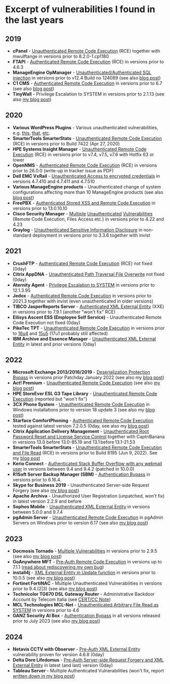 # Excerpt of vulnerabilities I found in the last years

## 2019

* **cPanel** - [Unauthenticated Remote Code Execution](https://documentation.cpanel.net/display/CL/cpanel-dovecot-solr+Change+Log) (RCE) together with mwulftange in versions prior to 8.2.0-1.cp1180
* **FTAPI** - [Authenticated Remote Code Execution](https://web.archive.org/web/20200814001535/https://www.ftapi.com/Release-Notes) (RCE) in versions prior to 4.6.3
* **ManageEngine OpManager** - [Unauthenticated/Authenticated SQL injection](https://www.manageengine.com/network-monitoring/help/read-me-complete.html) in versions prior to v12.4 Build no 124089 (see also [blog post](https://medium.com/@frycos/finding-sql-injections-fast-with-white-box-analysis-a-recent-bug-example-ca449bce6c76))
* **C1 CMS** - [Authenticated Remote Code Execution](https://github.com/Orckestra/C1-CMS-Foundation/releases/tag/v6.7) in versions prior to 6.7 (see also [blog post](https://medium.com/@frycos/yet-another-net-deserialization-35f6ce048df7))
* **TinyWall** - Privilege Escalation to SYSTEM in versions prior to 2.1.13 (see also [my blog post](https://code-white.com/blog/2020-01-cve-2019-19470-rumble-in-pipe/))

## 2020

* **Various WordPress Plugins** - Various unauthenticated vulnerabilities, e.g. [this](https://wpvulndb.com/vulnerabilities/10115), [that](https://wpvulndb.com/vulnerabilities/10162), [etc](https://wpvulndb.com/vulnerabilities/10174). 
* **SmarterTools SmarterStats** - [Unauthenticated Remote Code Execution](https://www.smartertools.com/smarterstats/release-notes/current) (RCE) in versions prior to Build 7422 (Apr 27, 2020)
* **HPE Systems Insight Manager** - [Unauthenticated Remote Code Execution](https://support.hpe.com/hpesc/public/docDisplay?docLocale=en_US&docId=hpesbhf04008en_us) (RCE) in versions prior to v7.4, v7.5, v7.6 with Hotfix 63 or lower
* **OpenNMS** - [Authenticated Remote Code Execution](https://issues.opennms.org/browse/NMS-12673) (RCE) in versions prior to 26.0.0 (write-up in tracker issue as PDF)
* **Dell EMC VxRail** - [Unauthenticated Access to encrypted credentials](https://www.dell.com/support/kbdoc/de-de/000153604/dsa-2020-136-dell-emc-vxrail-appliance-improper-authentication-vulnerability) in versions 4.7.410 and 4.7.411 and 4.7.510
* **Various ManageEngine products** - Unauthenticated change of system configurations affecting more than 10 ManageEngine products (see also [blog post](https://medium.com/@frycos/another-zoho-manageengine-story-7b472f1515f5))
* **FreePBX** - [Authenticated Stored XSS and Remote Code Execution](https://wiki.freepbx.org/display/FOP/2020-08-17+XSS+Vulnerability+In+logfiles) in versions prior to 13.0.10.10
* **Cisco Security Manager** - [Multiple](https://tools.cisco.com/security/center/content/CiscoSecurityAdvisory/cisco-sa-csm-java-rce-mWJEedcD) [Unauthenticated](https://tools.cisco.com/security/center/content/CiscoSecurityAdvisory/cisco-sa-csm-path-trav-NgeRnqgR) [Vulnerabilities](https://tools.cisco.com/security/center/content/CiscoSecurityAdvisory/cisco-sa-csm-rce-8gjUz9fW) (Remote Code Execution, Files Access etc.) in versions prior to 4.22 and 4.23
* **Graylog** - [Unauthenticated Sensitive Information Disclosure](https://www.graylog.org/post/announcing-graylog-v3-3-6) in non-standard deployment in versions prior to 3.3.6 together with invist

## 2021

* **CrushFTP** - [Authenticated Remote Code Execution](https://gist.github.com/Frycos/2015161f22827d823060a8b162bc1f89) (RCE) not fixed (0day)
* **Citrix AppDNA** - [Unauthenticated Path Traversal File Overwrite](https://twitter.com/frycos/status/1386781378612809734) not fixed (0day)
* **Aternity Agent** - [Privilege Escalation to SYSTEM](https://help.aternity.com/bundle/release_news_agent_console_saas/page/release_news/topics/release_rn_agent_12.1.html) in versions prior to 12.1.3.95
* **Jedox** - [Authenticated Remote Code Execution](https://knowledgebase.jedox.com/jedox/release-notes-2021-3.htm) in versions prior to 2021.3 together with invist (even unauthenticated in older versions)
* **TIBCO JasperReports Server** - [Authenticated XML External Entity](https://www.tibco.com/support/advisories/2021/10/tibco-security-advisory-october-12-2021-tibco-jasperreports-server-2021-35496) (XXE) in versions prior to 7.9.1 (another "won't fix" RCE)
* **Eilisys Ascent ESS (Employee Self Service)** - Unauthenticated Remote Code Execution not fixed (0day)
* **PikeTec TPT** - [Unauthenticated Remote Code Execution](https://piketec.com/de/tpt-download/) in versions prior to [16u4](https://files.piketec.com/downloads/releases/TPT16u4/211128-tpt-16u4-release-notes.pdf) and [15u5](https://files.piketec.com/downloads/releases/TPT15u5/211128-tpt-15u5-release-notes.pdf) (17u1 probably still affected)
* **IBM Archive and Essence Manager** - [Unauthenticated XML External Entity](https://www.ibm.com/products/arema-archive-and-essence-manager) in latest and prior versions (0day)

## 2022

* **Microsoft Exchange 2013/2016/2019** - [Deserialization Protection Bypass](https://msrc.microsoft.com/update-guide/vulnerability/CVE-2022-21969) in versions prior Patchday January 2022 (see also my [blog post](https://medium.com/@frycos/searching-for-deserialization-protection-bypasses-in-microsoft-exchange-cve-2022-21969-bfa38f63a62d))
* **Act! Premium** - [Unauthenticated Remote Code Execution](https://www.act.com/) (see also [my blog post](https://code-white.com/blog/2023-07-from-blackbox-dotnet-remoting-to-rce/))
* **HPE StoreEver ESL G3 Tape Library** - [Unauthenticated Remote Code Execution](https://www.hpe.com/psnow/doc/c04111556.pdf?jumpid=in_lit-psnow-getpdf&qsVersion=26&ver=26) (reported but "won't fix")
* **3CX Phone System** - [Unauthenticated Remote Code Execution](https://www.3cx.com/blog/releases/v18-update-3-final/) in Windows installations prior to version 18 update 3 (see also my [blog post](https://medium.com/@frycos/pwning-3cx-phone-management-backends-from-the-internet-d0096339dd88))
* **Starface ComfortPhoning** - [Authenticated Remote Code Execution](https://www.starface.com/) tested against latest version 7.2.0.5 (0day, see also my [blog post](https://frycos.github.io/vulns4free/2022/05/24/security-code-audit-fails.html))
* **Citrix Application Delivery Management** - [Unauthenticated Root Password Reset and License Service Control](https://support.citrix.com/article/CTX460016/citrix-application-delivery-management-security-bulletin-for-cve202227511-and-cve202227512) together with CaptnBanana in versions 13.0 before 13.0-85.19 and 13.1 before 13.1-21.53
* **SmarterTools SmarterStats** - [Unauthenticated Remote Code Execution and File Read](https://www.smartertools.com/smarterstats/release-notes/current) (RCE) in versions prior to Build 8195 (Jun 9, 2022). See my [blog post](https://frycos.github.io/vulns4free/2022/06/17/yet-another-rpc-framework.html)
* **Kerio Connect** - [Authenticated Stack Buffer Overflow with any webmail user](https://gist.github.com/Frycos/62fa664bacd19a85235be19c6e4d7599) in versions between 9.4 and 9.4.2 (patched in 10.0.0)
* **R1Soft Server Backup Manager (SBM)** - [Authentication Bypass](https://www.connectwise.com/company/trust/security-bulletins/r1soft-and-recover-security-bulletin) in versions prior to 6.16.4.
* **Skype for Business 2019** - Unauthenticated Server-side Request Forgery (see also [my blog post](https://frycos.github.io/vulns4free/2022/09/26/skype-audit-part2.html))
* **Apache Archiva** - Unauthorized User Registration (unpatched, won't fix) in latest version 2.2.9 and before
* **Sophos Mobile** - [Unauthenticated XML External Entity](https://www.sophos.com/en-us/security-advisories/sophos-sa-20221116-smc-xee) in versions between 5.0.0 and 9.7.4
* **pgAdmin Server** - [Unauthenticated Remote Code Execution](https://www.pgadmin.org/docs/pgadmin4/development/release_notes_6_17.html) in pgAdmin Servers on Windows prior to version 6.17 (see also [my blog post](https://frycos.github.io/vulns4free/2022/12/02/rce-in-20-minutes.html))

## 2023

* **Docmosis Tornado** - [Multiple Vulnerabilities](https://resources.docmosis.com/content/documentation/tornado-v2-9-5-release-notes) in versions prior to 2.9.5 (see also [my blog post](https://frycos.github.io/vulns4free/2023/01/24/0days-united-nations.html))
* **GoAnywhere MFT** - [Pre-Auth Remote Code Execution](https://github.com/rapid7/metasploit-framework/pull/17607) in versions up to 7.1.1 ([read about rediscovering my own bug](https://frycos.github.io/vulns4free/2023/02/06/goanywhere-forgotten.html))
* **install4j** - [XML External Entity in Update function](https://www.ej-technologies.com/products/install4j/overview.html) in versions prior to 10.0.5 (see also [my blog post](https://frycos.github.io/vulns4free/2023/02/12/install4j-xxe.html))
* **Fortinet FortiNAC** - Multiple Unauthenticated Vulnerabilities in versions prior to 9.4.(2|3) (see also [my blog post](https://frycos.github.io/vulns4free/2023/06/18/fortinac.html))
* **Technicolor TG670 DSL Gateway Router** - Administrative Backdoor Account by Telecom Italia (see [CERT/CC Note](https://www.kb.cert.org/vuls/id/913565))
* **MCL Technologies MCL-Net** - [Unauthenticated Arbitrary File Read as SYSTEM](https://www.mcl-mobilityplatform.com/downloads.php) in versions prior to 4.6
* **GANZ Security AI Box** - [Authentication Bypass](https://www.ganzsecurity.eu/index.php/en/products/aibox) in all versions released prior to July 2023 (see also [my blog post](https://frycos.github.io/vulns4free/2023/11/07/hacking-like-hollywood.html))

## 2024

* **Netavis CCTV with Observer** - [Pre-Auth XML External Entity](https://www.netavis.net/cctv-with-observer/) vulnerability proven for version 4.6.8 (0day)
* **Delta Dore Lifedomus** - [Pre-Auth Server-side Request Forgery and XML External Entity](https://www.deltadore.co.uk/fichier/2265) in latest (and last) version (0day)
* **Tableau Server** - Multiple Authenticated Vulnerabilities (won't fix, report [written down in my blog post](https://frycos.github.io/vulns4free/2024/02/19/tableau-server-no-vulns.html))
